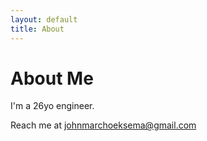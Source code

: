 ```yaml
---
layout: default
title: About
---
```


# About Me

I'm a 26yo engineer.

Reach me at johnmarchoeksema@gmail.com
